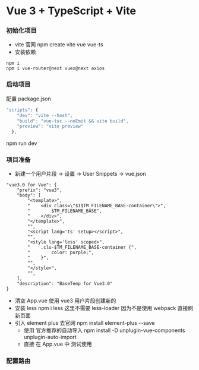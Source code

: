 # Vue 3 + TypeScript + Vite

### 初始化项目 
- vite 官网 npm create vite  vue vue-ts
- 安装依赖
```
npm i
npm i vue-router@next vuex@next axios 
```
### 启动项目
配置 package.json
```js
"scripts": {
    "dev": "vite --host",
    "build": "vue-tsc --noEmit && vite build",
    "preview": "vite preview"
  },
```
npm run dev

### 项目准备
- 新建一个用户片段 -> 设置 -> User Snippets -> vue.json
```
"vue3.0 for Vue": {
    "prefix": "vue3",
    "body": [
        "<template>",
        "    <div class=\"$1$TM_FILENAME_BASE-container\">",
        "        $TM_FILENAME_BASE",
        "    </div>",
        "</template>",
        "",
        "<script lang='ts' setup></script>",
        "",
        "<style lang='less' scoped>",
        "    .clu-$TM_FILENAME_BASE-container {",
        "        color: purple;",
        "    }",
        "",
        "</style>",
        "",
    ],
    "description": "BaseTemp for Vue3.0"
}
```

- 清空 App.vue 使用 vue3 用户片段创建新的
- 安装 less npm i less  这里不需要 less-loader  因为不是使用 webpack 直接刷新页面
- 引入 element plus 去官网 npm install element-plus --save
    - 使用 官方推荐的自动导入 npm install -D unplugin-vue-components unplugin-auto-import
    - 直接 在 App.vue 中 测试使用

### 配置路由






